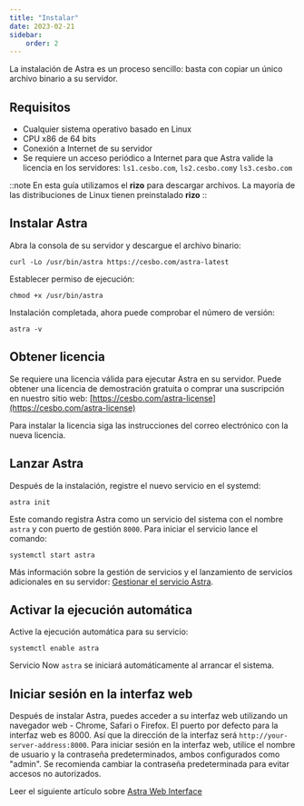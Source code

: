 ```yaml
---
title: "Instalar"
date: 2023-02-21
sidebar:
    order: 2
---
```


La instalación de Astra es un proceso sencillo: basta con copiar un único archivo binario a su servidor.

## Requisitos[](https://help.cesbo.com/astra/getting-started/first-steps/install#requirements)

- Cualquier sistema operativo basado en Linux
- CPU x86 de 64 bits
- Conexión a Internet de su servidor
- Se requiere un acceso periódico a Internet para que Astra valide la licencia en los servidores: `ls1.cesbo.com`, `ls2.cesbo.com`y `ls3.cesbo.com`

::note En esta guía utilizamos el **rizo** para descargar archivos. La mayoría de las distribuciones de Linux tienen preinstalado **rizo**
::

## Instalar Astra[](https://help.cesbo.com/astra/getting-started/first-steps/install#install-astra)

Abra la consola de su servidor y descargue el archivo binario:

`curl -Lo /usr/bin/astra https://cesbo.com/astra-latest` 

Establecer permiso de ejecución:

`chmod +x /usr/bin/astra` 

Instalación completada, ahora puede comprobar el número de versión:

`astra -v` 

## Obtener licencia[](https://help.cesbo.com/astra/getting-started/first-steps/install#get-license)

Se requiere una licencia válida para ejecutar Astra en su servidor. Puede obtener una licencia de demostración gratuita o comprar una suscripción en nuestro sitio web: [https://cesbo.com/astra-license](https://cesbo.com/astra-license)

Para instalar la licencia siga las instrucciones del correo electrónico con la nueva licencia.

## Lanzar Astra[](https://help.cesbo.com/astra/getting-started/first-steps/install#launch-astra)

Después de la instalación, registre el nuevo servicio en el systemd:

`astra init` 

Este comando registra Astra como un servicio del sistema con el nombre `astra` y con puerto de gestión `8000`. Para iniciar el servicio lance el comando:

`systemctl start astra` 

Más información sobre la gestión de servicios y el lanzamiento de servicios adicionales en su servidor: [Gestionar el servicio Astra](https://help.cesbo.com/astra/getting-started/first-steps/manage-service).

## Activar la ejecución automática[](https://help.cesbo.com/astra/getting-started/first-steps/install#enable-autorun)

Active la ejecución automática para su servicio:

`systemctl enable astra` 

Servicio Now `astra` se iniciará automáticamente al arrancar el sistema.

## Iniciar sesión en la interfaz web[](https://help.cesbo.com/astra/getting-started/first-steps/install#login-to-web-interface)

Después de instalar Astra, puedes acceder a su interfaz web utilizando un navegador web - Chrome, Safari o Firefox. El puerto por defecto para la interfaz web es 8000. Así que la dirección de la interfaz será `http://your-server-address:8000`. Para iniciar sesión en la interfaz web, utilice el nombre de usuario y la contraseña predeterminados, ambos configurados como "admin". Se recomienda cambiar la contraseña predeterminada para evitar accesos no autorizados.

Leer el siguiente artículo sobre [Astra Web Interface](https://help.cesbo.com/astra/getting-started/first-steps/web-interface)
